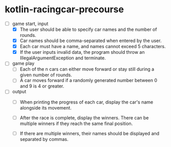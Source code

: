 # kotlin-racingcar-precourse

- [ ] game start, input
    - [x] The user should be able to specify car names and the number of rounds.
    - [x] Car names should be comma-separated when entered by the user.
    - [x] Each car must have a name, and names cannot exceed 5 characters.
    - [x] If the user inputs invalid data, the program should throw an IllegalArgumentException and terminate.

- [ ] game play
    - [ ] Each of the n cars can either move forward or stay still during a given number of rounds.
    - [ ] A car moves forward if a randomly generated number between 0 and 9 is 4 or greater.

- [ ] output
    - [ ] When printing the progress of each car, display the car's name alongside its movement.
    - [ ] After the race is complete, display the winners. There can be multiple winners if they reach the same final
      position.
    - [ ] If there are multiple winners, their names should be displayed and separated by commas.

